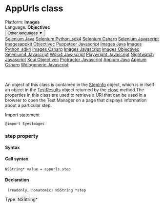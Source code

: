 # AppUrls class
<div class='platform-bar-container-div'><div class='platform-bar-div'>Platform:  <b> Images</b>
</div><div class='platform-bar-div'>Language: <b>Objectivec</b></div><div class='dropdown-button-container-div'><button class='sdk-language-dropdown-button'>Other languages ▼</button><div class='dropdown-content'>
<a href='../../selenium/java/appurls'>Selenium Java</a>
<a href='../../selenium/python_sdk4/appurls'>Selenium Python_sdk4</a>
<a href='../../selenium/csharp/appurls'>Selenium Csharp</a>
<a href='../../selenium/javascript/appurls'>Selenium Javascript</a>
<a href='../../imagesappkit/objectivec/appurls'>Imagesappkit Objectivec</a>
<a href='../../puppeteer/javascript/appurls'>Puppeteer Javascript</a>
<a href='../../images/java/appurls'>Images Java</a>
<a href='../../images/python_sdk4/appurls'>Images Python_sdk4</a>
<a href='../../images/csharp/appurls'>Images Csharp</a>
<a href='../../images/javascript/appurls'>Images Javascript</a>
<a href='../../images/objectivec/appurls'>Images Objectivec</a>
<a href='../../selenium4/javascript/appurls'>Selenium4 Javascript</a>
<a href='../../wdio4/javascript/appurls'>Wdio4 Javascript</a>
<a href='../../playwright/javascript/appurls'>Playwright Javascript</a>
<a href='../../nightwatch/javascript/appurls'>Nightwatch Javascript</a>
<a href='../../xcui/objectivec/appurls'>Xcui Objectivec</a>
<a href='../../protractor/javascript/appurls'>Protractor Javascript</a>
<a href='../../appium/java/appurls'>Appium Java</a>
<a href='../../appium/csharp/appurls'>Appium Csharp</a>
<a href='../../wdiogeneric/javascript/appurls'>Wdiogeneric Javascript</a>
</div></div><br /><br /></div>




An object of this class is contained in the [StepInfo](./stepinfo) object, which is in itself an object in the [TestResults](./testresults) object returned by the [close](#close-method) method.The properties in this class are used to retrieve a URI that can be used in a browser to open the Test Manager on a page that displays information about a particular step.

Import statement

    @import EyesImages
    	


### step property
#### Syntax
#### Call syntax

    NSString* value = appurls.step
    

#### Declaration

     (readonly, nonatomic) NSString *step

Type: NSString\*
